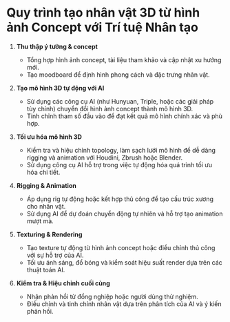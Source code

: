 # Quy trình tạo nhân vật 3D từ hình ảnh Concept với Trí tuệ Nhân tạo

1. **Thu thập ý tưởng & concept**
    - Tổng hợp hình ảnh concept, tài liệu tham khảo và cập nhật xu hướng mới.
    - Tạo moodboard để định hình phong cách và đặc trưng nhân vật.

2. **Tạo mô hình 3D tự động với AI**
    - Sử dụng các công cụ AI (như Hunyuan, Triple, hoặc các giải pháp tùy chỉnh) chuyển đổi hình ảnh concept thành mô hình 3D.
    - Tinh chỉnh tham số đầu vào để đạt kết quả mô hình chính xác và phù hợp.

3. **Tối ưu hóa mô hình 3D**
    - Kiểm tra và hiệu chỉnh topology, làm sạch lưới mô hình để dễ dàng rigging và animation với Houdini, Zbrush hoặc Blender.
    - Sử dụng công cụ AI hỗ trợ trong việc tự động hóa quá trình tối ưu hóa chi tiết.

4. **Rigging & Animation**
    - Áp dụng rig tự động hoặc kết hợp thủ công để tạo cấu trúc xương cho nhân vật.
    - Sử dụng AI để dự đoán chuyển động tự nhiên và hỗ trợ tạo animation mượt mà.

5. **Texturing & Rendering**
    - Tạo texture tự động từ hình ảnh concept hoặc điều chỉnh thủ công với sự hỗ trợ của AI.
    - Tối ưu ánh sáng, đổ bóng và kiểm soát hiệu suất render dựa trên các thuật toán AI.

6. **Kiểm tra & Hiệu chỉnh cuối cùng**
    - Nhận phản hồi từ đồng nghiệp hoặc người dùng thử nghiệm.
    - Điều chỉnh và tinh chỉnh nhân vật dựa trên phân tích của AI và ý kiến phản hồi.

